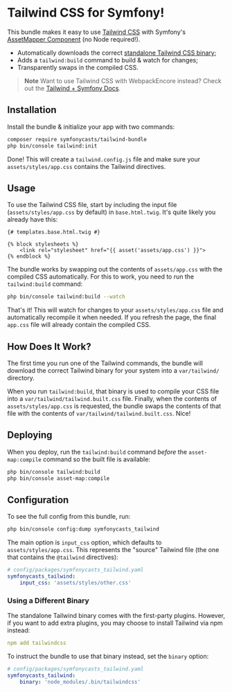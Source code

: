 # Tailwind CSS for Symfony!

This bundle makes it easy to use [Tailwind CSS](https://tailwindcss.com/) with
Symfony's [AssetMapper Component](https://symfony.com/doc/current/frontend/asset_mapper.html)
(no Node required!).

* Automatically downloads the correct [standalone Tailwind CSS binary](https://tailwindcss.com/blog/standalone-cli);
* Adds a `tailwind:build` command to build & watch for changes;
* Transparently swaps in the compiled CSS.

> **Note**
> Want to use Tailwind CSS with WebpackEncore instead? Check out
> the [Tailwind + Symfony Docs](https://tailwindcss.com/docs/guides/symfony).

## Installation

Install the bundle & initialize your app with two commands:

```bash
composer require symfonycasts/tailwind-bundle
php bin/console tailwind:init
```

Done! This will create a ``tailwind.config.js`` file and make sure your
``assets/styles/app.css`` contains the Tailwind directives.

## Usage

To use the Tailwind CSS file, start by including the input file
(`assets/styles/app.css` by default) in `base.html.twig`. It's quite likely
you already have this:

```twig
{# templates.base.html.twig #}

{% block stylesheets %}
    <link rel="stylesheet" href="{{ asset('assets/app.css') }}">
{% endblock %}
```

The bundle works by swapping out the contents of `assets/app.css` with the
compiled CSS automatically. For this to work, you need to run the `tailwind:build`
command:

```bash
php bin/console tailwind:build --watch
```

That's it! This will watch for changes to your `assets/styles/app.css` file
and automatically recompile it when needed. If you refresh the page, the
final `app.css` file will already contain the compiled CSS.

## How Does It Work?

The first time you run one of the Tailwind commands, the bundle will
download the correct Tailwind binary for your system into a `var/tailwind/`
directory.

When you run `tailwind:build`, that binary is used to compile
your CSS file into a `var/tailwind/tailwind.built.css` file. Finally,
when the contents of `assets/styles/app.css` is requested, the bundle
swaps the contents of that file with the contents of `var/tailwind/tailwind.built.css`.
Nice!

## Deploying

When you deploy, run the `tailwind:build` command *before* the `asset-map:compile`
command so the built file is available:

```bash
php bin/console tailwind:build
php bin/console asset-map:compile
```

## Configuration

To see the full config from this bundle, run:

```bash
php bin/console config:dump symfonycasts_tailwind
```

The main option is `input_css` option, which defaults to `assets/styles/app.css`.
This represents the "source" Tailwind file (the one that contains the `@tailwind`
directives):

```yml
# config/packages/symfonycasts_tailwind.yaml
symfonycasts_tailwind:
    input_css: 'assets/styles/other.css'
```

### Using a Different Binary

The standalone Tailwind binary comes with the first-party plugins. However,
if you want to add extra plugins, you may choose to install Tailwind via
npm instead:

```yml
npm add tailwindcss
```

To instruct the bundle to use that binary instead, set the `binary` option:

```yml
# config/packages/symfonycasts_tailwind.yaml
symfonycasts_tailwind:
    binary: 'node_modules/.bin/tailwindcss'
```
